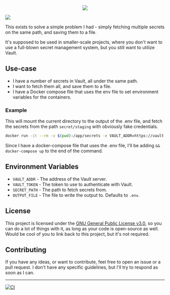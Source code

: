 <center><img src="https://i.imgur.com/WGqYaLo.png"/></center>

<a href="https://hub.docker.com/repository/docker/omznc/vaultfetch"><img src="https://img.shields.io/badge/DockerHub-white?style=for-the-badge&logo=docker"></a></p>

This exists to solve a simple problem I had - simply fetching multiple secrets on the same path, and saving them to a
file.

It's supposed to be used in smaller-scale projects, where you don't want to use a full-blown secret management system,
but you still want to utilize Vault.

## Use-case

- I have a number of secrets in Vault, all under the same path.
- I want to fetch them all, and save them to a file.
- I have a Docker compose file that uses the env file to set environment variables for the containers.

### Example

This will mount the current directory to the output of the .env file, and fetch the secrets from the
path `secret/staging` with obviously fake credentials.

```bash
docker run -it --rm -v $(pwd):/app/secrets -e VAULT_ADDR=https://vault.example.com -e VAULT_TOKEN=1234567890 -e SECRET_PATH=secret/staging -e OUTPUT_FILE=.env vaultfetch
```

Since I have a docker-compose file that uses the .env file, I'll be adding `&& docker-compose up` to the end of the
command.

## Environment Variables

- `VAULT_ADDR` - The address of the Vault server.
- `VAULT_TOKEN` - The token to use to authenticate with Vault.
- `SECRET_PATH` - The path to fetch secrets from.
- `OUTPUT_FILE` - The file to write the output to. Defaults to `.env`.

## License

This project is licensed under the [GNU General Public License v3.0](https://www.gnu.org/licenses/gpl-3.0.html), so you
can do a lot of things with it, as long as your code is open-source as well. Would be cool of you to link back to this
project, but it's not required.

## Contributing

If you have any ideas, or want to contribute, feel free to open an issue or a pull request.
I don't have any specific guidelines, but I'll try to respond as soon as I can.

---
[![CI](https://github.com/omznc/vaultfetch/actions/workflows/CI.yml/badge.svg)](https://github.com/omznc/vaultfetch/actions/workflows/CI.yml)
